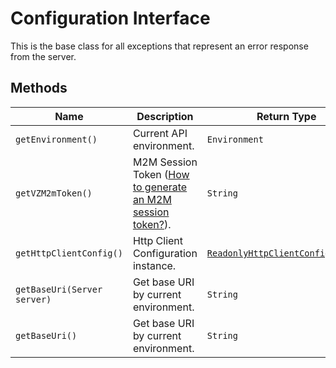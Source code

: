 
# Configuration Interface

This is the base class for all exceptions that represent an error response from the server.

## Methods

| Name | Description | Return Type |
|  --- | --- | --- |
| `getEnvironment()` | Current API environment. | `Environment` |
| `getVZM2mToken()` | M2M Session Token ([How to generate an M2M session token?](page:getting-started/5g-edge-developer-creds-token#obtaining-a-vz-m2m-session-token-programmatically)). | `String` |
| `getHttpClientConfig()` | Http Client Configuration instance. | [`ReadonlyHttpClientConfiguration`](http-client-configuration.md) |
| `getBaseUri(Server server)` | Get base URI by current environment. | `String` |
| `getBaseUri()` | Get base URI by current environment. | `String` |

